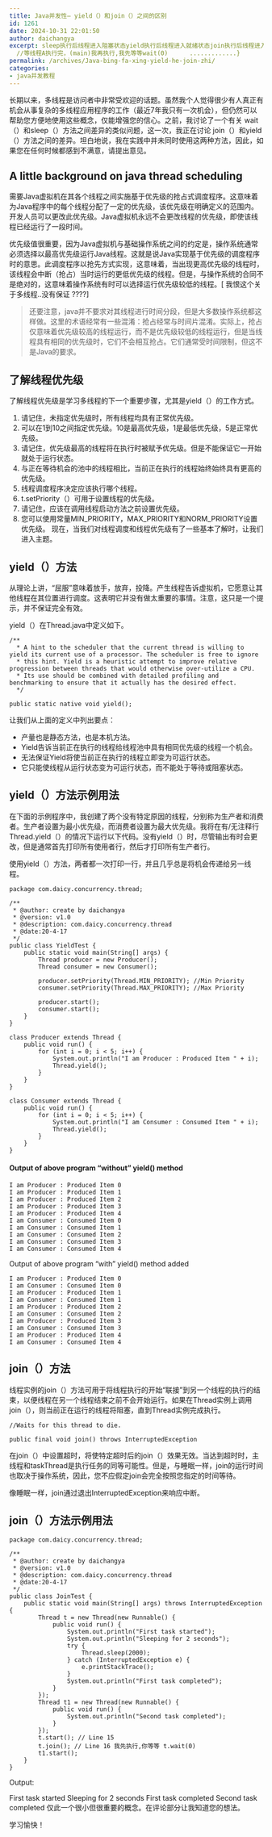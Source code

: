 ```yaml
---
title: Java并发性– yield（）和join（）之间的区别
id: 1261
date: 2024-10-31 22:01:50
author: daichangya
excerpt: sleep执行后线程进入阻塞状态yield执行后线程进入就绪状态join执行后线程进入阻塞状态==Thread.wait(0)main(){      threadA.join();
  //等线程A执行完，(main)我再执行,我先等等wait(0)      .............}
permalink: /archives/Java-bing-fa-xing-yield-he-join-zhi/
categories:
- java并发教程
---
```


长期以来，多线程是访问者中非常受欢迎的话题。虽然我个人觉得很少有人真正有机会从事复杂的多线程应用程序的工作（最近7年我只有一次机会），但仍然可以帮助您方便地使用这些概念，仅能增强您的信心。之前，我讨论了一个有关 wait（）和sleep（）方法之间差异的类似问题，这一次，我正在讨论 join（）和yield（）方法之间的差异。坦白地说，我在实践中并未同时使用这两种方法，因此，如果您在任何时候都感到不满意，请提出意见。

## A little background on java thread scheduling
需要Java虚拟机在其各个线程之间实施基于优先级的抢占式调度程序。这意味着为Java程序中的每个线程分配了一定的优先级，该优先级在明确定义的范围内。开发人员可以更改此优先级。Java虚拟机永远不会更改线程的优先级，即使该线程已经运行了一段时间。

优先级值很重要，因为Java虚拟机与基础操作系统之间的约定是，操作系统通常必须选择以最高优先级运行Java线程。这就是说Java实现基于优先级的调度程序时的意思。此调度程序以抢先方式实现，这意味着，当出现更高优先级的线程时，该线程会中断（抢占）当时运行的更低优先级的线程。但是，与操作系统的合同不是绝对的，这意味着操作系统有时可以选择运行优先级较低的线程。[ 我恨这个关于多线程..没有保证 ????]

>还要注意，java并不要求对其线程进行时间分段，但是大多数操作系统都这样做。这里的术语经常有一些混淆：抢占经常与时间片混淆。实际上，抢占仅意味着优先级较高的线程运行，而不是优先级较低的线程运行，但是当线程具有相同的优先级时，它们不会相互抢占。它们通常受时间限制，但这不是Java的要求。

## 了解线程优先级
了解线程优先级是学习多线程的下一个重要步骤，尤其是yield（）的工作方式。

1. 请记住，未指定优先级时，所有线程均具有正常优先级。
2. 可以在1到10之间指定优先级。10是最高优先级，1是最低优先级，5是正常优先级。
3. 请记住，优先级最高的线程将在执行时被赋予优先级。但是不能保证它一开始就处于运行状态。
4. 与正在等待机会的池中的线程相比，当前正在执行的线程始终始终具有更高的优先级。
5. 线程调度程序决定应该执行哪个线程。
6. t.setPriority（）可用于设置线程的优先级。
7. 请记住，应该在调用线程启动方法之前设置优先级。
8. 您可以使用常量MIN_PRIORITY，MAX_PRIORITY和NORM_PRIORITY设置优先级。
现在，当我们对线程调度和线程优先级有了一些基本了解时，让我们进入主题。

## yield（）方法
从理论上讲，“屈服”意味着放手，放弃，投降。产生线程告诉虚拟机，它愿意让其他线程在其位置进行调度。这表明它并没有做太重要的事情。注意，这只是一个提示，并不保证完全有效。

yield（）在Thread.java中定义如下。

```
/**
  * A hint to the scheduler that the current thread is willing to yield its current use of a processor. The scheduler is free to ignore
  * this hint. Yield is a heuristic attempt to improve relative progression between threads that would otherwise over-utilize a CPU. 
  * Its use should be combined with detailed profiling and benchmarking to ensure that it actually has the desired effect. 
  */
 
public static native void yield();
```
让我们从上面的定义中列出要点：

- 产量也是静态方法，也是本机方法。
- Yield告诉当前正在执行的线程给线程池中具有相同优先级的线程一个机会。
- 无法保证Yield将使当前正在执行的线程立即变为可运行状态。
- 它只能使线程从运行状态变为可运行状态，而不能处于等待或阻塞状态。
## yield（）方法示例用法
在下面的示例程序中，我创建了两个没有特定原因的线程，分别称为生产者和消费者。生产者设置为最小优先级，而消费者设置为最大优先级。我将在有/无注释行Thread.yield（）的情况下运行以下代码。没有yield（）时，尽管输出有时会更改，但是通常首先打印所有使用者行，然后才打印所有生产者行。

使用yield（）方法，两者都一次打印一行，并且几乎总是将机会传递给另一线程。

```
package com.daicy.concurrency.thread;

/**
 * @author: create by daichangya
 * @version: v1.0
 * @description: com.daicy.concurrency.thread
 * @date:20-4-17
 */
public class YieldTest {
    public static void main(String[] args) {
        Thread producer = new Producer();
        Thread consumer = new Consumer();

        producer.setPriority(Thread.MIN_PRIORITY); //Min Priority
        consumer.setPriority(Thread.MAX_PRIORITY); //Max Priority

        producer.start();
        consumer.start();
    }
}

class Producer extends Thread {
    public void run() {
        for (int i = 0; i < 5; i++) {
            System.out.println("I am Producer : Produced Item " + i);
            Thread.yield();
        }
    }
}

class Consumer extends Thread {
    public void run() {
        for (int i = 0; i < 5; i++) {
            System.out.println("I am Consumer : Consumed Item " + i);
            Thread.yield();
        }
    }
}
```
#### Output of above program “without” yield() method
```
I am Producer : Produced Item 0
I am Producer : Produced Item 1
I am Producer : Produced Item 2
I am Producer : Produced Item 3
I am Producer : Produced Item 4
I am Consumer : Consumed Item 0
I am Consumer : Consumed Item 1
I am Consumer : Consumed Item 2
I am Consumer : Consumed Item 3
I am Consumer : Consumed Item 4
```
Output of above program “with” yield() method added
```
I am Producer : Produced Item 0
I am Consumer : Consumed Item 0
I am Producer : Produced Item 1
I am Consumer : Consumed Item 1
I am Producer : Produced Item 2
I am Consumer : Consumed Item 2
I am Producer : Produced Item 3
I am Consumer : Consumed Item 3
I am Producer : Produced Item 4
I am Consumer : Consumed Item 4
```
## join（）方法
线程实例的join（）方法可用于将线程执行的开始“联接”到另一个线程的执行的结束，以便线程在另一个线程结束之前不会开始运行。如果在Thread实例上调用join（），则当前正在运行的线程将阻塞，直到Thread实例完成执行。
```
//Waits for this thread to die. 
 
public final void join() throws InterruptedException
```
在join（）中设置超时，将使特定超时后的join（）效果无效。当达到超时时，主线程和taskThread是执行任务的同等可能性。但是，与睡眠一样，join的运行时间也取决于操作系统，因此，您不应假定join会完全按照您指定的时间等待。

像睡眠一样，join通过退出InterruptedException来响应中断。

## join（）方法示例用法
```
package com.daicy.concurrency.thread;

/**
 * @author: create by daichangya
 * @version: v1.0
 * @description: com.daicy.concurrency.thread
 * @date:20-4-17
 */
public class JoinTest {
    public static void main(String[] args) throws InterruptedException {
        Thread t = new Thread(new Runnable() {
            public void run() {
                System.out.println("First task started");
                System.out.println("Sleeping for 2 seconds");
                try {
                    Thread.sleep(2000);
                } catch (InterruptedException e) {
                    e.printStackTrace();
                }
                System.out.println("First task completed");
            }
        });
        Thread t1 = new Thread(new Runnable() {
            public void run() {
                System.out.println("Second task completed");
            }
        });
        t.start(); // Line 15
        t.join(); // Line 16 我先执行,你等等 t.wait(0)
        t1.start();
    }
}
```
 
Output:
 
First task started
Sleeping for 2 seconds
First task completed
Second task completed
仅此一个很小但很重要的概念。在评论部分让我知道您的想法。

学习愉快！